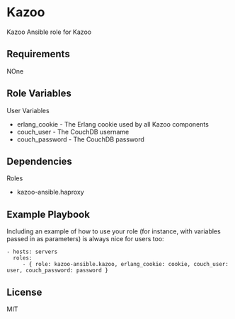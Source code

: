 Kazoo
=====

Kazoo Ansible role for Kazoo

Requirements
------------

NOne

Role Variables
--------------

User Variables
- erlang_cookie - The Erlang cookie used by all Kazoo components
- couch_user - The CouchDB username
- couch_password - The CouchDB password

Dependencies
------------

Roles
- kazoo-ansible.haproxy

Example Playbook
----------------

Including an example of how to use your role (for instance, with variables passed in as parameters) is always nice for users too:

    - hosts: servers
      roles:
         - { role: kazoo-ansible.kazoo, erlang_cookie: cookie, couch_user: user, couch_password: password }

License
-------

MIT

